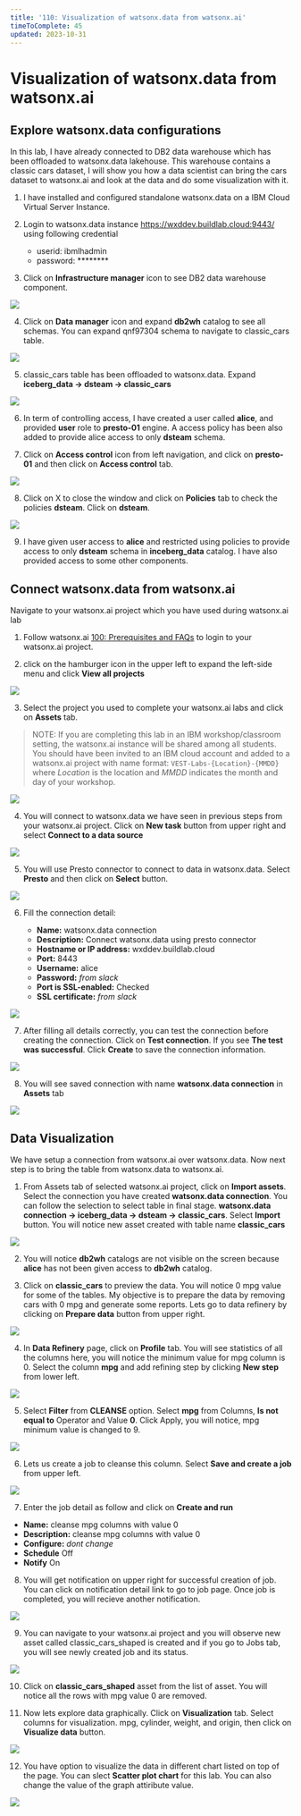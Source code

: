 ```yaml
---
title: '110: Visualization of watsonx.data from watsonx.ai'
timeToComplete: 45
updated: 2023-10-31
---
```

# Visualization of watsonx.data from watsonx.ai

## Explore watsonx.data configurations

In this lab, I have already connected to DB2 data warehouse which has been offloaded to watsonx.data lakehouse. This warehouse contains a classic cars dataset, I will show you how a data scientist can bring the cars dataset to  watsonx.ai and look at the data and do some visualization with it. 

1. I have installed and configured standalone watsonx.data on a IBM Cloud Virtual Server Instance.

2. Login to watsonx.data instance https://wxddev.buildlab.cloud:9443/ using following credential
    - userid:   ibmlhadmin
    - password: ********

3. Click on **Infrastructure manager** icon to see DB2 data warehouse component.

  ![](./images/110/infra-mgr.png)

4. Click on **Data manager** icon and expand **db2wh** catalog to see all schemas. You can expand qnf97304 schema to navigate to classic_cars table. 

  ![](./images/110/data-mgr.png)

5. classic_cars table has been offloaded to watsonx.data. Expand **iceberg_data -> dsteam -> classic_cars**
 
  ![](./images/110/data-mgr-iceberg.png)

6. In term of controlling access, I have created a user called **alice**, and provided **user** role to **presto-01** engine. A access policy has been also added to provide alice access to only **dsteam** schema. 

7. Click on **Access control** icon from left navigation, and click on **presto-01** and then click on **Access control** tab. 

  ![](./images/110/access-ctrl.png)

8. Click on X to close the window and click on **Policies** tab to check the policies **dsteam**. Click on **dsteam**. 

  ![](./images/110/access-ctrl-policies.png)

9. I have given user access to **alice** and restricted using policies to provide access to only **dsteam** schema in **inceberg_data** catalog. I have also provided access to some other components. 

## Connect watsonx.data from watsonx.ai

Navigate to your watsonx.ai project which you have used during watsonx.ai lab

1. Follow watsonx.ai [100: Prerequisites and FAQs](/watsonx/watsonxai/100) to login to your watsonx.ai project.

2. click on the hamburger icon in the upper left to expand the left-side menu and click **View all projects**

  ![](./images/110/wx.ai.png)

3. Select the project you used to complete your watsonx.ai labs and click on **Assets** tab.

> NOTE: If you are completing this lab in an IBM workshop/classroom setting, the watsonx.ai instance will be shared among all students. You should have been invited to an IBM cloud account and added to a watsonx.ai project with name format: `VEST-Labs-{Location}-{MMDD}` where _Location_ is the location and _MMDD_ indicates the month and day of your workshop.

  ![](./images/110/wx.ai.project.assets.png)

4. You will connect to watsonx.data we have seen in previous steps from your watsonx.ai project. Click on **New task** button from upper right and select **Connect to a data source**

  ![](./images/110/wx.ai.connect.png)

5. You will use Presto connector to connect to data in watsonx.data. Select **Presto** and then click on **Select** button.

  ![](./images/110/wx.ai.connect.presto.png)

6. Fill the connection detail:

   - **Name:**                    watsonx.data connection
   - **Description:**             Connect watsonx.data using presto connector
   - **Hostname or IP address:**  wxddev.buildlab.cloud
   - **Port:**                    8443
   - **Username:**                alice
   - **Password:**                *from slack*
   - **Port is SSL-enabled:**     Checked
   - **SSL certificate:**         *from slack*

  ![](./images/110/wx.ai.connect.presto-detail.png)

7. After filling all details correctly, you can test the connection before creating the connection. Click on **Test connection**. If you see **The test was successful**. Click **Create** to save the connection information.

  ![](./images/110/wx.ai.connect.presto-test.png)

8. You will see saved connection with name **watsonx.data connection** in **Assets** tab

  ![](./images/110/wx.ai.connect.presto-save.png)


## Data Visualization

We have setup a connection from watsonx.ai over watsonx.data. Now next step is to bring the table from watsonx.data to watsonx.ai.

1. From Assets tab of selected watsonx.ai project, click on **Import assets**. Select the connection you have created **watsonx.data connection**. You can follow the selection to select table in final stage. **watsonx.data connection -> iceberg_data -> dsteam -> classic_cars**. Select **Import** button. You will notice new asset created with table name **classic_cars**

  ![](./images/110/import-asset.png)

2. You will notice **db2wh** catalogs are not visible on the screen because **alice** has not been given access to **db2wh** catalog.

3. Click on **classic_cars** to preview the data. You will notice 0 mpg value for some of the tables. My objective is to prepare the data by removing cars with 0 mpg and generate some reports. Lets go to data refinery by clicking on **Prepare data** button from upper right. 

  ![](./images/110/import-asset-preview.png)

4. In **Data Refinery** page, click on **Profile** tab. You will see statistics of all the columns here, you will notice the minimum value for mpg column is 0. Select the column **mpg** and add refining step by clicking **New step** from lower left.

  ![](./images/110/import-asset-data-refinery.png)

5. Select **Filter** from **CLEANSE** option. Select **mpg** from Columns, **Is not equal to** Operator and Value **0**. Click Apply, you will notice, mpg minimum value is changed to 9.  

  ![](./images/110/import-asset-data-refinery-filter.png)

6. Lets us create a job to cleanse this column. Select **Save and create a job** from upper left. 

  ![](./images/110/import-asset-data-refinery-job.png)

7. Enter the job detail as follow and click on **Create and run**

  - **Name:**         cleanse mpg columns with value 0
  - **Description:**  cleanse mpg columns with value 0
  - **Configure:**    *dont change*
  - **Schedule**      Off
  - **Notify**        On

8. You will get notification on upper right for successful creation of job. You can click on notification detail link to go to job page. Once job is completed, you will recieve another notification. 

  ![](./images/110/import-asset-data-refinery-job-complete.png)

9. You can navigate to your watsonx.ai project and you will observe new asset called classic_cars_shaped is created and if you go to Jobs tab, you will see newly created job and its status. 

  ![](./images/110/imported-data.png) 

10. Click on **classic_cars_shaped** asset from the list of asset. You will notice all the rows with mpg value 0 are removed. 

11. Now lets explore data graphically. Click on **Visualization** tab. Select columns for visualization. mpg, cylinder, weight, and origin, then click on **Visualize data** button. 

  ![](./images/110/visualization-columns.png) 

12. You have option to visualize the data in different chart listed on top of the page. You can slect **Scatter plot chart** for this lab. You can also change the value of the graph attiribute value. 

  ![](./images/110/visualization-report.png) 

